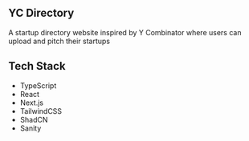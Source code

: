 
## YC Directory

A startup directory website inspired by Y Combinator where users can upload and pitch their startups

## Tech Stack
* TypeScript
* React
* Next.js
* TailwindCSS
* ShadCN
* Sanity